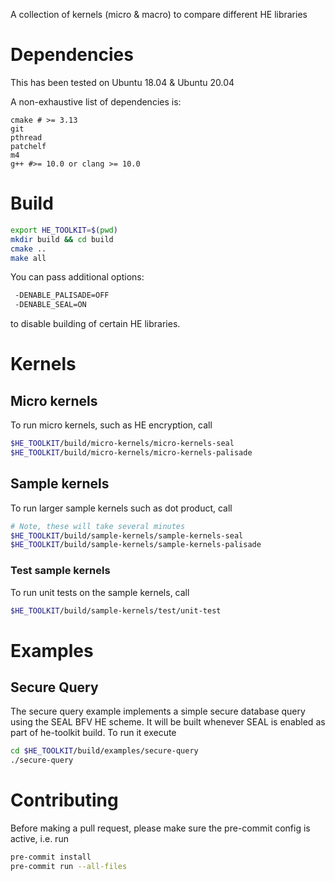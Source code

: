 A collection of kernels (micro & macro) to compare different HE libraries

# Dependencies
This has been tested on Ubuntu 18.04 & Ubuntu 20.04

A non-exhaustive list of dependencies is:
```
cmake # >= 3.13
git
pthread
patchelf
m4
g++ #>= 10.0 or clang >= 10.0
```

# Build
```bash
export HE_TOOLKIT=$(pwd)
mkdir build && cd build
cmake ..
make all
```

You can pass additional options:
```bash
 -DENABLE_PALISADE=OFF
 -DENABLE_SEAL=ON
```
to disable building of certain HE libraries.



# Kernels
## Micro kernels
To run micro kernels, such as HE encryption, call
```bash
$HE_TOOLKIT/build/micro-kernels/micro-kernels-seal
$HE_TOOLKIT/build/micro-kernels/micro-kernels-palisade
```

## Sample kernels
To run larger sample kernels such as dot product, call
```bash
# Note, these will take several minutes
$HE_TOOLKIT/build/sample-kernels/sample-kernels-seal
$HE_TOOLKIT/build/sample-kernels/sample-kernels-palisade
```

### Test sample kernels
To run unit tests on the sample kernels, call
```bash
$HE_TOOLKIT/build/sample-kernels/test/unit-test
```

# Examples

## Secure Query
The secure query example implements a simple secure database query using the SEAL BFV HE scheme.
It will be built whenever SEAL is enabled as part of he-toolkit build.
To run it execute
```bash
cd $HE_TOOLKIT/build/examples/secure-query
./secure-query
```


# Contributing
Before making a pull request, please make sure the pre-commit config is active, i.e. run
```bash
pre-commit install
pre-commit run --all-files
```
